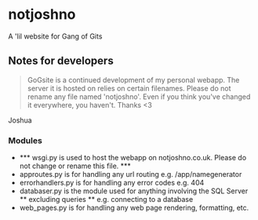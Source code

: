 # notjoshno
A 'lil website for Gang of Gits

## Notes for developers

> GoGsite is a continued development of my personal webapp. The server it is hosted on relies on certain filenames. Please do not rename any file named 'notjoshno'. Even if you think you've changed it everywhere, you haven't. Thanks <3

Joshua

### Modules
* *** wsgi.py is used to host the webapp on notjoshno.co.uk. Please do not change or rename this file. ***
* approutes.py is for handling any url routing e.g. /app/namegenerator
* errorhandlers.py is for handling any error codes e.g. 404
* databaser.py is the module used for anything involving the SQL Server ** excluding queries ** e.g. connecting to a database
* web_pages.py is for handling any web page rendering, formatting, etc.
